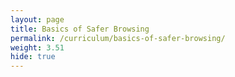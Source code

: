 ```yaml
---
layout: page
title: Basics of Safer Browsing
permalink: /curriculum/basics-of-safer-browsing/
weight: 3.51
hide: true
---
```

